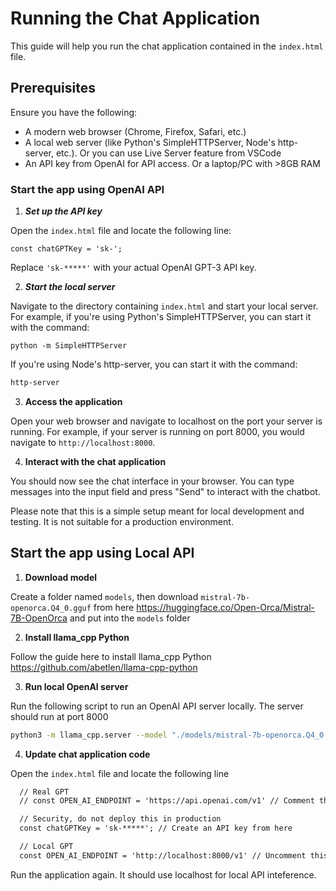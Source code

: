 # Running the Chat Application

This guide will help you run the chat application contained in the `index.html` file.

## Prerequisites

Ensure you have the following:

- A modern web browser (Chrome, Firefox, Safari, etc.)
- A local web server (like Python's SimpleHTTPServer, Node's http-server, etc.). Or you can use Live Server feature from VSCode
- An API key from OpenAI for API access. Or a laptop/PC with >8GB RAM

### Start the app using OpenAI API

1. *****Set up the API key*****

Open the `index.html` file and locate the following line:

```abcd
const chatGPTKey = 'sk-';
```

Replace `'sk-*****'` with your actual OpenAI GPT-3 API key.

2. ***Start the local server***

Navigate to the directory containing `index.html` and start your local server. For example, if you're using Python's SimpleHTTPServer, you can start it with the command:

```
python -m SimpleHTTPServer
```

If you're using Node's http-server, you can start it with the command:

```bash
http-server
```

3. **Access the application**

Open your web browser and navigate to localhost on the port your server is running. For example, if your server is running on port 8000, you would navigate to ``http://localhost:8000``.

4. **Interact with the chat application**

You should now see the chat interface in your browser. You can type messages into the input field and press "Send" to interact with the chatbot.

Please note that this is a simple setup meant for local development and testing. It is not suitable for a production environment.

## Start the app using Local API

1. **Download model**

Create a folder named `models`, then download ```mistral-7b-openorca.Q4_0.gguf``` from here <https://huggingface.co/Open-Orca/Mistral-7B-OpenOrca> and put into the `models` folder

2. **Install llama_cpp Python**

Follow the guide here to install llama_cpp Python <https://github.com/abetlen/llama-cpp-python>

3. **Run local OpenAI server**

Run the following script to run an OpenAI API server locally. The server should run at port 8000

```bash
python3 -m llama_cpp.server --model "./models/mistral-7b-openorca.Q4_0.gguf" --chat_format chatml --n_gpu_layers 1
```

4. **Update chat application code**

Open the `index.html` file and locate the following line

```html
  // Real GPT
  // const OPEN_AI_ENDPOINT = 'https://api.openai.com/v1' // Comment this line

  // Security, do not deploy this in production
  const chatGPTKey = 'sk-*****'; // Create an API key from here

  // Local GPT
  const OPEN_AI_ENDPOINT = 'http://localhost:8000/v1' // Uncomment this line
```

Run the application again. It should use localhost for local API inteference.
